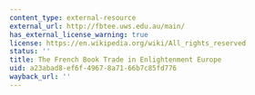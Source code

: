 ```yaml
---
content_type: external-resource
external_url: http://fbtee.uws.edu.au/main/
has_external_license_warning: true
license: https://en.wikipedia.org/wiki/All_rights_reserved
status: ''
title: The French Book Trade in Enlightenment Europe
uid: a23abad8-ef6f-4967-8a71-66b7c85fd776
wayback_url: ''
---
```

